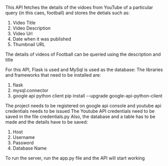 This API fetches the details of the vidoes from YouTube of a particular query (in this caes, football) and stores the detials such as:
1. Video Title
2. Video Description
3. Video Url
4. Date when it was published
5. Thumbnail URL

The details of videos of Football can be queried using the description and title

For this API, Flask is used and MySql is used as the database:
The libraries and frameworks that need to be installed are:
1. flask   
2. mysql.connector
3. google api python client     pip install --upgrade google-api-python-client


The project needs to be registered on google api console and youtube api credentials needs to be issued
The Youtube API credentials need to be saved in the file credentials.py
Also, the database and a table has to be made and the details have to be saved:
1. Host
2. Username
3. Password
4. Database Name

To run the server, run the app.py file and the API will start working
